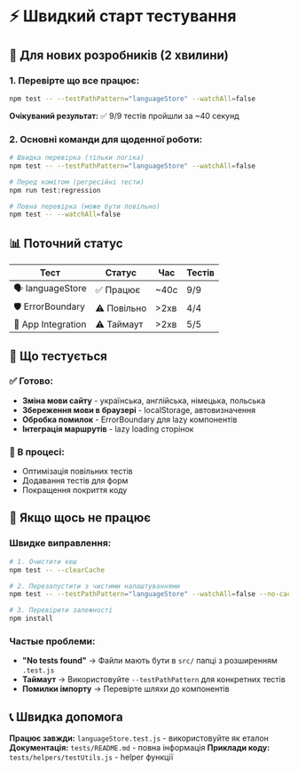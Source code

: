 # ⚡ Швидкий старт тестування

## 🚀 Для нових розробників (2 хвилини)

### 1. Перевірте що все працює:
```bash
npm test -- --testPathPattern="languageStore" --watchAll=false
```
**Очікуваний результат:** ✅ 9/9 тестів пройшли за ~40 секунд

### 2. Основні команди для щоденної роботи:
```bash
# Швидка перевірка (тільки логіка)
npm test -- --testPathPattern="languageStore" --watchAll=false

# Перед комітом (регресійні тести)
npm run test:regression

# Повна перевірка (може бути повільно)
npm test -- --watchAll=false
```

## 📊 Поточний статус

| Тест | Статус | Час | Тестів |
|------|--------|-----|--------|
| 🗣️ languageStore | ✅ Працює | ~40с | 9/9 |
| 🛡️ ErrorBoundary | ⚠️ Повільно | >2хв | 4/4 |
| 🔗 App Integration | ⚠️ Таймаут | >2хв | 5/5 |

## 🎯 Що тестується

### ✅ Готово:
- **Зміна мови сайту** - українська, англійська, німецька, польська
- **Збереження мови в браузері** - localStorage, автовизначення
- **Обробка помилок** - ErrorBoundary для lazy компонентів
- **Інтеграція маршрутів** - lazy loading сторінок

### 🔄 В процесі:
- Оптимізація повільних тестів
- Додавання тестів для форм
- Покращення покриття коду

## 🚨 Якщо щось не працює

### Швидке виправлення:
```bash
# 1. Очистити кеш
npm test -- --clearCache

# 2. Перезапустити з чистими налаштуваннями
npm test -- --testPathPattern="languageStore" --watchAll=false --no-cache

# 3. Перевірити залежності
npm install
```

### Частые проблеми:
- **"No tests found"** → Файли мають бути в `src/` папці з розширенням `.test.js`
- **Таймаут** → Використовуйте `--testPathPattern` для конкретних тестів
- **Помилки імпорту** → Перевірте шляхи до компонентів

## 📞 Швидка допомога

**Працює завжди:** `languageStore.test.js` - використовуйте як еталон
**Документація:** `tests/README.md` - повна інформація
**Приклади коду:** `tests/helpers/testUtils.js` - helper функції